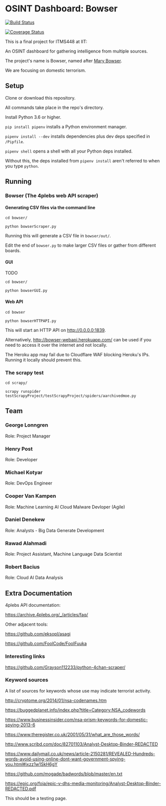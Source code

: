 # OSINT Dashboard: Bowser

[![Build Status](https://travis-ci.org/Team-Bowser-ITMS-448/ITMS448-osint-dashboard.svg?branch=master)](https://travis-ci.org/Team-Bowser-ITMS-448/ITMS448-osint-dashboard)

[![Coverage Status](https://coveralls.io/repos/github/Team-Bowser-ITMS-448/ITMS448-osint-dashboard/badge.svg)](https://coveralls.io/github/Team-Bowser-ITMS-448/ITMS448-osint-dashboard)

This is a final project for ITMS448 at IIT:

An OSINT dashboard for gathering intelligence from multiple sources.

The project's name is Bowser, named after [Mary Bowser](https://en.wikipedia.org/wiki/Mary_Bowser).

We are focusing on domestic terrorism.

## Setup

Clone or download this repository.

All commands take place in the repo's directory.

Install Python 3.6 or higher.

`pip install pipenv` installs a Python environment manager.

`pipenv install --dev` installs dependencies plus dev deps specified in `/Pipfile`.

`pipenv shell` opens a shell with all your Python deps installed.

Without this, the deps installed from `pipenv install` aren't referred to when you type `python`.

## Running

### Bowser (The 4plebs web API scraper)

#### Generating CSV files via the command line

`cd bowser/`

`python bowserScraper.py`

Running this will generate a CSV file in `bowser/out/`.

Edit the end of `bowser.py` to make larger CSV files or gather from different boards.

#### GUI

TODO

`cd bowser/`

`python bowserGUI.py`

#### Web API

`cd bowser`

`python bowserHTTPAPI.py`

This will start an HTTP API on <http://0.0.0.0:1839>.

Alternatively, <http://bowser-webapi.herokuapp.com/> can be used if you need to access it over the internet and not locally.

The Heroku app may fail due to Cloudflare WAF blocking Heroku's IPs. Running it locally should prevent this.

### The scrapy test

`cd scrapy/`

`scrapy runspider testScrapyProject/testScrapyProject/spiders/aarchivedmoe.py`

## Team

### George Lonngren

Role: Project Manager

### Henry Post

Role: Developer

### Michael Kotyar

Role: DevOps Engineer

### Cooper Van Kampen

Role: Machine Learning AI Cloud Malware Devloper (Agile)

### Daniel Denekew

Role: Analysts - Big Data Generate Development

### Rawad Alahmadi

Role: Project Assistant, Machine Language Data Scientist

### Robert Bacius

Role: Cloud AI Data Analysis

## Extra Documentation

4plebs API documentation:

<https://archive.4plebs.org/_/articles/faq/>

Other adjacent tools:

<https://github.com/eksopl/asagi>

<https://github.com/FoolCode/FoolFuuka>

### Interesting links

<https://github.com/Grayson112233/python-4chan-scraper/>

### Keyword sources

A list of sources for keywords whose use may indicate terrorist activity.

<http://cryptome.org/2014/01/nsa-codenames.htm>

<https://buggedplanet.info/index.php?title=Category:NSA_codewords>

<https://www.businessinsider.com/nsa-prism-keywords-for-domestic-spying-2013-6>

<https://www.theregister.co.uk/2001/05/31/what_are_those_words/>

<http://www.scribd.com/doc/82701103/Analyst-Desktop-Binder-REDACTED>

<https://www.dailymail.co.uk/news/article-2150281/REVEALED-Hundreds-words-avoid-using-online-dont-want-government-spying-you.html#ixzz1w1SkH6gY>

<https://github.com/mogade/badwords/blob/master/en.txt>

<https://epic.org/foia/epic-v-dhs-media-monitoring/Analyst-Desktop-Binder-REDACTED.pdf>


This should be a testing page.

